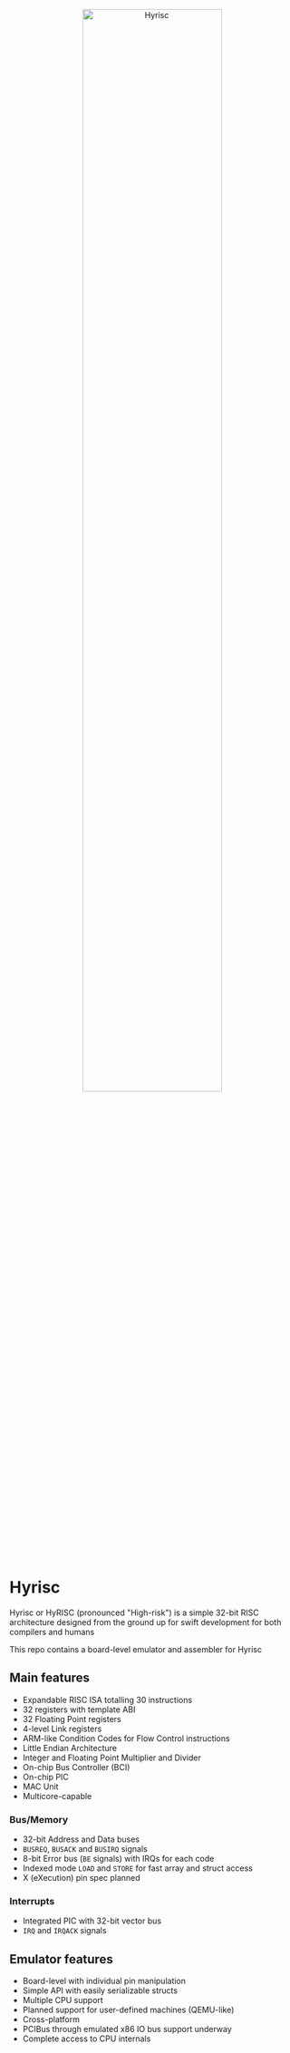 <p align="center">
  <img width="70%" height="70%" src="https://user-images.githubusercontent.com/15825466/175829437-acfe7831-9647-46c3-8e51-1d58136ed3d0.png" alt="Hyrisc">
</p>

# Hyrisc
Hyrisc or HyRISC (pronounced "High-risk") is a simple 32-bit RISC architecture designed from the ground up for swift development for both compilers and humans

This repo contains a board-level emulator and assembler for Hyrisc

## Main features
- Expandable RISC ISA totalling 30 instructions
- 32 registers with template ABI
- 32 Floating Point registers
- 4-level Link registers
- ARM-like Condition Codes for Flow Control instructions
- Little Endian Architecture
- Integer and Floating Point Multiplier and Divider
- On-chip Bus Controller (BCI)
- On-chip PIC
- MAC Unit
- Multicore-capable

### Bus/Memory
- 32-bit Address and Data buses
- `BUSREQ`, `BUSACK` and `BUSIRQ` signals
- 8-bit Error bus (`BE` signals) with IRQs for each code
- Indexed mode `LOAD` and `STORE` for fast array and struct access
- X (eXecution) pin spec planned

### Interrupts
- Integrated PIC with 32-bit vector bus
- `IRQ` and `IRQACK` signals

## Emulator features
- Board-level with individual pin manipulation
- Simple API with easily serializable structs
- Multiple CPU support
- Planned support for user-defined machines (QEMU-like)
- Cross-platform
- PCIBus through emulated x86 IO bus support underway
- Complete access to CPU internals
